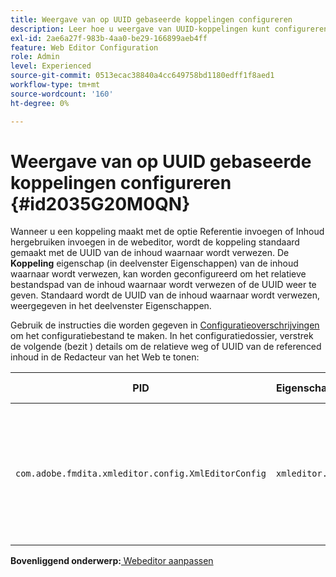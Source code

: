 ```yaml
---
title: Weergave van op UUID gebaseerde koppelingen configureren
description: Leer hoe u weergave van UUID-koppelingen kunt configureren
exl-id: 2ae6a27f-983b-4aa0-be29-166899aeb4ff
feature: Web Editor Configuration
role: Admin
level: Experienced
source-git-commit: 0513ecac38840a4cc649758bd1180edff1f8aed1
workflow-type: tm+mt
source-wordcount: '160'
ht-degree: 0%

---
```


# Weergave van op UUID gebaseerde koppelingen configureren {#id2035G20M0QN}

Wanneer u een koppeling maakt met de optie Referentie invoegen of Inhoud hergebruiken invoegen in de webeditor, wordt de koppeling standaard gemaakt met de UUID van de inhoud waarnaar wordt verwezen. De **Koppeling** eigenschap \(in deelvenster Eigenschappen\) van de inhoud waarnaar wordt verwezen, kan worden geconfigureerd om het relatieve bestandspad van de inhoud waarnaar wordt verwezen of de UUID weer te geven. Standaard wordt de UUID van de inhoud waarnaar wordt verwezen, weergegeven in het deelvenster Eigenschappen.

Gebruik de instructies die worden gegeven in [Configuratieoverschrijvingen](download-install-additional-config-override.md#) om het configuratiebestand te maken. In het configuratiedossier, verstrek de volgende \(bezit \) details om de relatieve weg of UUID van de referenced inhoud in de Redacteur van het Web te tonen:

| PID | Eigenschappensleutel | Waarde van eigenschap |
|---|------------|--------------|
| `com.adobe.fmdita.xmleditor.config.XmlEditorConfig` | `xmleditor.uuid` | Boolean \(true/false\). Als u het relatieve pad van de gekoppelde inhoud wilt weergeven, stelt u deze eigenschap in op false. <br> **Standaardwaarde**: true |

**Bovenliggend onderwerp:**[ Webeditor aanpassen](conf-web-editor.md)
